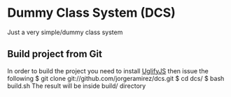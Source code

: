 # Dummy Class System (DCS)
Just a very simple/dummy class system

Build project from Git
----------------------
In order to build the project you need to install [UglifyJS](https://github.com/mishoo/UglifyJS)
then issue the following
    $ git clone git://github.com/jorgeramirez/dcs.git
    $ cd dcs/
    $ bash build.sh
The result will be inside build/ directory
